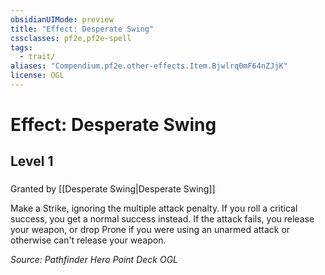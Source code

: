 ```yaml
---
obsidianUIMode: preview
title: "Effect: Desperate Swing"
cssclasses: pf2e,pf2e-spell
tags:
  - trait/
aliases: "Compendium.pf2e.other-effects.Item.Bjwlrq0mF64nZJjK"
license: OGL
---
```

# Effect: Desperate Swing
## Level 1
### 






Granted by [[Desperate Swing|Desperate Swing]]

Make a Strike, ignoring the multiple attack penalty. If you roll a critical success, you get a normal success instead. If the attack fails, you release your weapon, or drop Prone if you were using an unarmed attack or otherwise can't release your weapon.

*Source: Pathfinder Hero Point Deck*
*OGL*